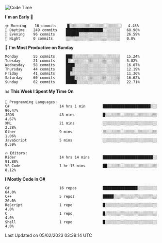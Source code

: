 <!--START_SECTION:waka-->
![Code Time](http://img.shields.io/badge/Code%20Time-908%20hrs%2028%20mins-blue)

**I'm an Early 🐤** 

```text
🌞 Morning    16 commits     █░░░░░░░░░░░░░░░░░░░░░░░░   4.43% 
🌆 Daytime    249 commits    █████████████████░░░░░░░░   68.98% 
🌃 Evening    96 commits     ██████░░░░░░░░░░░░░░░░░░░   26.59% 
🌙 Night      0 commits      ░░░░░░░░░░░░░░░░░░░░░░░░░   0.0%

```
📅 **I'm Most Productive on Sunday** 

```text
Monday       55 commits     ███░░░░░░░░░░░░░░░░░░░░░░   15.24% 
Tuesday      21 commits     █░░░░░░░░░░░░░░░░░░░░░░░░   5.82% 
Wednesday    58 commits     ████░░░░░░░░░░░░░░░░░░░░░   16.07% 
Thursday     44 commits     ███░░░░░░░░░░░░░░░░░░░░░░   12.19% 
Friday       41 commits     ██░░░░░░░░░░░░░░░░░░░░░░░   11.36% 
Saturday     60 commits     ████░░░░░░░░░░░░░░░░░░░░░   16.62% 
Sunday       82 commits     █████░░░░░░░░░░░░░░░░░░░░   22.71%

```


📊 **This Week I Spent My Time On** 

```text
💬 Programming Languages: 
C#                       14 hrs 1 min        ██████████████████████░░░   90.47% 
JSON                     43 mins             █░░░░░░░░░░░░░░░░░░░░░░░░   4.67% 
XML                      21 mins             ░░░░░░░░░░░░░░░░░░░░░░░░░   2.28% 
Other                    9 mins              ░░░░░░░░░░░░░░░░░░░░░░░░░   1.06% 
JavaScript               5 mins              ░░░░░░░░░░░░░░░░░░░░░░░░░   0.59%

🔥 Editors: 
Rider                    14 hrs 14 mins      ███████████████████████░░   91.88% 
VS Code                  1 hr 15 mins        ██░░░░░░░░░░░░░░░░░░░░░░░   8.12%

```

**I Mostly Code in C#** 

```text
C#                       16 repos            ████████████████░░░░░░░░░   64.0% 
C++                      5 repos             █████░░░░░░░░░░░░░░░░░░░░   20.0% 
ReScript                 1 repo              █░░░░░░░░░░░░░░░░░░░░░░░░   4.0% 
C                        1 repo              █░░░░░░░░░░░░░░░░░░░░░░░░   4.0% 
Shell                    1 repo              █░░░░░░░░░░░░░░░░░░░░░░░░   4.0%

```



 Last Updated on 05/02/2023 03:39:14 UTC
<!--END_SECTION:waka-->
